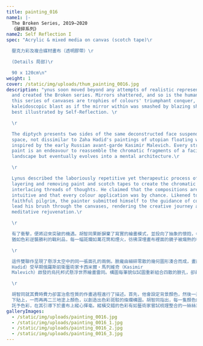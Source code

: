 ```yaml
---
title: painting_016
name1: |-
  The Broken Series, 2019–2020
  《破碎系列》
name2: Self Reflection I
spec: "Acrylic & mixed media on canvas (scotch tape)\r

  壓克力彩及複合媒材畫布（透明膠帶）\r

  (Details 局部)\r

  90 x 120cm\n"
weight: 1
cover: /static/img/uploads/thum_painting_0016.jpg
description: "ynus soon moved beyond any attempts of realistic representation
  and created the Broken series. Mirrors shattered, and so is the human facade;
  this series of canvases are trophies of colours' triumphant conquer, each a
  kaleidoscopic blast as if the mirror within was smashed by blazing shrapnel,
  best illustrated by Self-Reflection. \r

  \r

  The diptych presents two sides of the same deconstructed face suspended in
  space, not dissimilar to Zaha Hadid's paintings of utopian floating worlds
  inspired by the early Russian avant-garde Kasimir Malevich. Every stroke of
  paint is an endeavour to reassemble the chromatic fragments of a facial
  landscape but eventually evolves into a mental architecture.\r

  \r

  Lynus described the laboriously repetitive yet therapeutic process of
  layering and removing paint and scotch tapes to create the chromatic bliss of
  interlacing threads of thoughts. He claimed that the compositions are purely
  intuitive and that every colour application was by chance. Likened to a
  faithful pilgrim, the painter submitted himself to the guidance of colours to
  lead his brush through the canvases, rendering the creative journey a
  meditative rejuvenation.\r

  \r

  有了衝擊，便將迎來突破的機遇。胡智同果斷摒棄了寫實的繪畫模式，並投向了抽象的懷抱，《破碎系列》由此誕生。鏡子碎了，胡智同筆下的人臉亦然。這個系列的畫作\
  猶如色彩逆襲勝利的戰利品，每一幅斑斕如萬花筒和煙火，彷彿深埋畫布裡面的鏡子被熾熱的榴霰彈擊碎般，而畫作《自省》則為一例。\r

  \r

  這件雙聯作呈現了懸浮太空中的同一張面孔的兩側。臉龐由細碎零散的幾何圖形湊合而成，畫面與扎哈・哈迪德（Zaha
  Hadid）受早期俄羅斯前衛藝術家卡西米爾・馬列維奇（Kasimir
  Malevich）啟發的烏托邦式懸浮世界繪畫雷同。構圖每筆貌似試圖重新組合四散的臉孔，卻最終演變成更像心理建築架構的奇異景觀。\r

  \r

  胡智同就其費時費力卻富治愈性質的作畫過程進行了描述。首先，他會設定背景顏色，然後一邊貼上透明膠帶，一邊塗上一層又一層的顏色。接著，他會重複把透明膠帶撕\
  下貼上，一而再再二三地塗上顏色，以創造出色彩斑駁的燦爛構圖。胡智同指出，每一隻顏色的選擇及應用都是隨機使然。就像一名忠實的朝聖者一樣，藝術家釋懷地把自己交\
  託予色彩，在其引導下於畫布上縱心揮毫。縱橫交錯的色彩有如藝術家嘗試梳理整合的一絲絲思緒，讓他的創作之旅成為一個進行內觀且洗滌身心的細膩過程。\r\n"
galleryImages:
  - /static/img/uploads/painting_0016.jpg
  - /static/img/uploads/painting_0016_1.jpg
  - /static/img/uploads/painting_0016_2.jpg
  - /static/img/uploads/painting_0016_3.jpg
---
```

